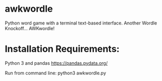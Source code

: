 # awkwordle
Python word game with a terminal text-based interface.  Another Wordle Knockoff... AWKwordle!

# Installation Requirements:
Python 3 and pandas https://pandas.pydata.org/

Run from command line:  python3 awkwordle.py
